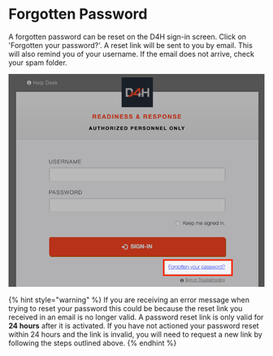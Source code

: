 # Forgotten Password

A forgotten password can be reset on the D4H sign-in screen. Click on 'Forgotten your password?'. A reset link will be sent to you by email. This will also remind you of your username. If the email does not arrive, check your spam folder.

![](<../../.gitbook/assets/image (8).png>)

{% hint style="warning" %}
If you are receiving an error message when trying to reset your password this could be because the reset link you received in an email is no longer valid.  A password reset link is only valid for **24 hours** after it is activated. If you have not actioned your password reset within 24 hours and the link is invalid, you will need to request a new link by following the steps outlined above.
{% endhint %}
